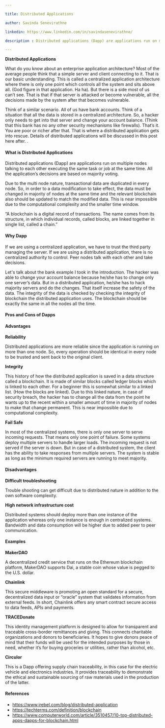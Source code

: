 ```yaml
---

title: Distributed Applications 

author: Savinda Senevirathne

linkedin: https://www.linkedin.com/in/savindasenevirathne/

description : Distributed applications (Dapp) are applications run on multiple nodes talking to each other executing the same task or job at the same time. All the application’s decisions are based on majority voting. Due to the multi node nature, transactional data are duplicated in every node. So, in order to a data modification to take effect, the data must be changed in majority of nodes at the same time and the relevant blockchain also should be updated to match the modified data. This is near impossible due to the computational complexity and the smaller time window. 

---
```


**Distributed Applications**

What do you know about an enterprise application architecture? Most of the average people think that a simple server and client connecting to it. That is our basic understanding. This is called a centralized application architecture where there is only one point which controls all the system and sits above all. (God figure in that application. Ha ha). But there is a side most of us can’t see. That is that if that server is attacked or become vulnerable, all the decisions made by the system after that becomes vulnerable. 

Think of a similar scenario. All of us have bank accounts. Think of a situation that all the data is stored in a centralized architecture. So, a hacker only needs to get into that server and change your account balance. (Think that this bank has no any other security mechanisms like firewalls). That’s it. You are poor or richer after that.  That is where a distributed application gets into rescue. Details of distributed applications will be discussed in this post here after.
.

#### **What is Distributed Applications**

Distributed applications (Dapp) are applications run on multiple nodes talking to each other executing the same task or job at the same time. All the application’s decisions are based on majority voting. 

Due to the multi node nature, transactional data are duplicated in every node. So, in order to a data modification to take effect, the data must be changed in majority of nodes at the same time and the relevant blockchain also should be updated to match the modified data. This is near impossible due to the computational complexity and the smaller time window. 

“A blockchain is a digital record of transactions. The name comes from its structure, in which individual records, called blocks, are linked together in single list, called a chain.” 
 
#### **Why Dapp**

If we are using a centralized application, we have to trust the third party managing the server. If we are using a distributed application, there is no centralized authority to control. Peer nodes talk with each other and take decisions. 

Let's talk about the bank example I took in the introduction. The hacker was able to change your account balance because he/she has to change only one server’s data. But in a distributed application, he/she has to hack majority servers and do the changes. That itself increase the safety of the data. The integrity of the data is checked by checking the integrity of blockchain the distributed application uses. The blockchain should be exactly the same in all the nodes all the time. 


#### **Pros and Cons of Dapps**

#### **Advantages**

**Reliability** 

Distributed applications are more reliable since the application is running on more than one node. So, every operation should be identical in every node to be trusted and sent back to the original client.  

**Integrity** 

This history of how the distributed application is saved in a data structure called a blockchain. It is made of similar blocks called ledger blocks which is linked to each other. For a beginner this is somewhat similar to a linked list. (How the blocks are linked). Due to this linked nature, in case of security breach, the hacker has to change all the data from the point he wants up to the recent within a smaller amount of time in majority of nodes to make that change permanent. This is near impossible due to computational complexity. 

**Fail Safe**

In most of the centralized systems, there is only one server to serve incoming requests. That means only one point of failure. Some systems deploy multiple servers to handle larger loads. The incoming request is not served if the server is down. But in case of a distributed system, the client has the ability to take responses from multiple servers. The system is stable as long as the minimum required servers are running to meet majority. 

#### **Disadvantages**

**Difficult troubleshooting**

Trouble shooting can get difficult due to distributed nature in addition to the own software complexity. 

**High network infrastructure cost** 

Distributed systems should deploy more than one instance of the application whereas only one instance is enough in centralized systems. Bandwidth and data consumption will be higher due to added peer to peer communication.

#### **Examples**

**MakerDAO**

A decentralized credit service that runs on the Ethereum blockchain platform, MakerDAO supports Dai, a stable coin whose value is pegged to the U.S. dollar. 

**Chainlink** 

This secure middleware is promoting an open standard for a secure, decentralized data input or “oracle” system that validates information from external feeds. In short, Chainlink offers any smart contract secure access to data feeds, APIs and payments. 

**TRACEDonate** 

This identity management platform is designed to allow for transparent and traceable cross-border remittances and giving. This connects charitable organizations and donors to beneficiaries. It hopes to give donors peace of mind that their funds will be used for the intended purposes by those in need, whether it’s for buying groceries or utilities, rather than alcohol, etc. 

**Circulor** 

This is a Dapp offering supply chain traceability, in this case for the electric vehicle and electronics industries. It provides traceability to demonstrate the ethical and sustainable sourcing of raw materials used in the production of the latter. 

#### **References**

- https://www.jrebel.com/blog/distributed-application  
- https://techterms.com/definition/blockchain  
- https://www.computerworld.com/article/3510457/10-top-distributed-apps-dapps-for-blockchain.html  

